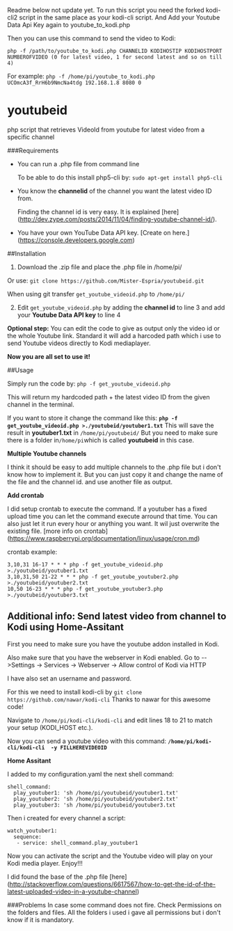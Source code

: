 Readme below not update yet.
To run this script you need the forked kodi-cli2 script in the same place as your kodi-cli script.
And Add your Youtube Data Api Key again to youtube_to_kodi.php

Then you can use this command to send the video to Kodi:

`php -f /path/to/youtube_to_kodi.php CHANNELID KODIHOSTIP KODIHOSTPORT NUMBEROFVIDEO (0 for latest video, 1 for second latest and so on till 4)`

For example:
`php -f /home/pi/youtube_to_kodi.php UCOmcA3f_RrH6b9NmcNa4tdg 192.168.1.8 8080 0`

# youtubeid
php script that retrieves VideoId from youtube for latest video from a specific channel

###Requirements
- You can run a .php file from command line

  To be able to do this install php5-cli by: `sudo apt-get install php5-cli`
- You know the **channelid** of the channel you want the latest video ID from.

  Finding the channel id is very easy. It is explained [here] (http://dev.zype.com/posts/2014/11/04/finding-youtube-channel-id/). 
- You have your own YouTube Data API key. [Create on here.] (https://console.developers.google.com)

##Installation
1. Download the .zip file and place the .php file in /home/pi/

  Or use: `git clone https://github.com/Mister-Espria/youtubeid.git`

  When using git transfer `get_youtube_videoid.php` to `/home/pi/`

2. Edit `get_youtube_videoid.php` by adding the **channel id** to line 3 and add your **Youtube Data API key** to line 4

**Optional step:**  You can edit the code to give as output only the video id or the whole Youtube link. Standard it will add a harcoded path which i use to send Youtube videos directly to Kodi mediaplayer.

**Now you are all set to use it!**

##Usage

Simply run the code by:  `php -f get_youtube_videoid.php`

This will return my hardcoded path + the latest video ID from the given channel in the terminal.

If you want to store it change the command like this:
**`php -f get_youtube_videoid.php >./youtubeid/youtuber1.txt`**
This will save the result in **youtuber1.txt** in `/home/pi/youtubeid/`
But you need to make sure there is a folder in` /home/pi `which is called **youtubeid** in this case.

**Multiple Youtube channels**

I think it should be easy to add multiple channels to the .php file but i don't know how to implement it.
But you can just copy it and change the name of the file and the channel id. and use another file as output.

**Add crontab**

I did setup crontab to execute the command. If a youtuber has a fixed upload time you can let the command execute arround that time. You can also just let it run every hour or anything you want. It wil just overwrite the existing file. [more info on crontab] (https://www.raspberrypi.org/documentation/linux/usage/cron.md)

crontab example:
```
3,10,31 16-17 * * * php -f get_youtube_videoid.php >./youtubeid/youtuber1.txt
3,10,31,50 21-22 * * * php -f get_youtube_youtuber2.php >./youtubeid/youtuber2.txt
10,50 16-23 * * * php -f get_youtube_youtuber3.php >./youtubeid/youtuber3.txt
```


## Additional info: Send latest video from channel to Kodi using Home-Assitant
First you need to make sure you have the youtube addon installed in Kodi.

Also make sure that you have the webserver in Kodi enabled. Go to -->Settings → Services → Webserver → Allow control of Kodi via HTTP

I have also set an username and password.

For this we need to install kodi-cli by `git clone https://github.com/nawar/kodi-cli`
Thanks to nawar for this awesome code!

Navigate to `/home/pi/kodi-cli/kodi-cli` and edit lines 18 to 21 to match your setup (KODI_HOST etc.).

Now you can send a youtube video with this command: **`/home/pi/kodi-cli/kodi-cli  -y FILLHEREVIDEOID`**

**Home Assitant**

I added to my configuration.yaml the next shell command:
```
shell_command:
  play_youtuber1: 'sh /home/pi/youtubeid/youtuber1.txt'
  play_youtuber2: 'sh /home/pi/youtubeid/youtuber2.txt'
  play_youtuber3: 'sh /home/pi/youtubeid/youtuber3.txt

```
Then i created for every channel a script:
```
watch_youtuber1:
  sequence:
   - service: shell_command.play_youtuber1
```
Now you can activate the script and the Youtube video will play on your Kodi media player.
Enjoy!!!


I did found the base of the .php file [here] (http://stackoverflow.com/questions/6617567/how-to-get-the-id-of-the-latest-uploaded-video-in-a-youtube-channel)

###Problems
In case some command does not fire. Check Permissions on the folders and files. All the folders i used i gave all permissions but i don't know if it is mandatory.
